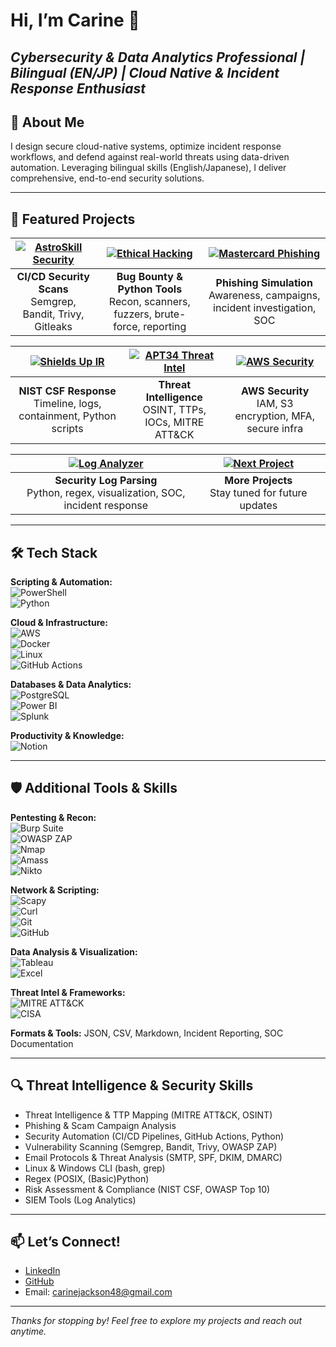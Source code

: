 # Hi, I’m Carine 👋  
*Cybersecurity & Data Analytics Professional | Bilingual (EN/JP) | Cloud Native & Incident Response Enthusiast*
---

## 🚀 About Me  
I design secure cloud-native systems, optimize incident response workflows, and defend against real-world threats using data-driven automation. Leveraging bilingual skills (English/Japanese), I deliver comprehensive, end-to-end security solutions.

---

## 💼 Featured Projects
| [![AstroSkill Security](https://img.shields.io/badge/AstroSkill_Security-Automation-informational?style=for-the-badge&logo=github)](https://github.com/CarineJackson1/astroskill-lms-connector) | [![Ethical Hacking](https://img.shields.io/badge/Ethical_Hacking-Portfolio-blueviolet?style=for-the-badge&logo=python)](https://github.com/CarineJackson1/ethical-hacking-portfolio) | [![Mastercard Phishing](https://img.shields.io/badge/Mastercard_Phishing-Awareness-critical?style=for-the-badge&logo=mastercard)](https://github.com/CarineJackson1/mastercard-cybersecurity-virtual-experience) |
|:---:|:---:|:---:|
| **CI/CD Security Scans**<br>Semgrep, Bandit, Trivy, Gitleaks | **Bug Bounty & Python Tools**<br>Recon, scanners, fuzzers, brute-force, reporting | **Phishing Simulation**<br>Awareness, campaigns, incident investigation, SOC |

| [![Shields Up IR](https://img.shields.io/badge/Ransomware_IR-Plan-red?style=for-the-badge&logo=github)](https://github.com/CarineJackson1/shields-up-cybersecurity-response) | [![APT34 Threat Intel](https://img.shields.io/badge/APT34_Threat_Intel-Report-orange?style=for-the-badge&logo=mitre)](https://github.com/CarineJackson1/-cybersecurity-incident-investigation-threat-intelligence-reporting) | [![AWS Security](https://img.shields.io/badge/AWS_Cloud_Security-Hardening-yellow?style=for-the-badge&logo=amazonaws)](https://github.com/CarineJackson1/aws-cloud-practitioner-clf-c02) |
|:---:|:---:|:---:|
| **NIST CSF Response**<br>Timeline, logs, containment, Python scripts | **Threat Intelligence**<br>OSINT, TTPs, IOCs, MITRE ATT&CK | **AWS Security**<br>IAM, S3 encryption, MFA, secure infra |

| [![Log Analyzer](https://img.shields.io/badge/Log_Analyzer-Jupyter_Lab-blue?style=for-the-badge&logo=jupyter)](https://github.com/CarineJackson1/log-anomaly-detector) | [![Next Project](https://img.shields.io/badge/Next_Project-ComingSoon-lightgrey?style=for-the-badge&logo=github)]() |  |
|:---:|:---:|:---:|
| **Security Log Parsing**<br>Python, regex, visualization, SOC, incident response | **More Projects**<br>Stay tuned for future updates |  |
---

## 🛠 Tech Stack

**Scripting & Automation:**  
![PowerShell](https://img.shields.io/badge/PowerShell-%235391FE.svg?style=for-the-badge&logo=powershell&logoColor=white)  
![Python](https://img.shields.io/badge/python-3670A0?style=for-the-badge&logo=python&logoColor=ffdd54)  

**Cloud & Infrastructure:**  
![AWS](https://img.shields.io/badge/AWS-%23FF9900.svg?style=for-the-badge&logo=amazon-aws&logoColor=white)  
![Docker](https://img.shields.io/badge/docker-%230db7ed.svg?style=for-the-badge&logo=docker&logoColor=white)  
![Linux](https://img.shields.io/badge/Linux-%23000000.svg?style=for-the-badge&logo=linux&logoColor=white)  
![GitHub Actions](https://img.shields.io/badge/github%20actions-%232671E5.svg?style=for-the-badge&logo=githubactions&logoColor=white)  

**Databases & Data Analytics:**  
![PostgreSQL](https://img.shields.io/badge/PostgreSQL-316192?style=for-the-badge&logo=postgresql&logoColor=white)  
![Power BI](https://img.shields.io/badge/power_bi-F2C811?style=for-the-badge&logo=powerbi&logoColor=black)  
![Splunk](https://img.shields.io/badge/Splunk-black?style=for-the-badge&logo=splunk&logoColor=white)  

**Productivity & Knowledge:**  
![Notion](https://img.shields.io/badge/Notion-%23000000.svg?style=for-the-badge&logo=notion&logoColor=white)  

---

## 🛡 Additional Tools & Skills

**Pentesting & Recon:**  
![Burp Suite](https://img.shields.io/badge/Burp_Suite-darkred?style=for-the-badge&logo=burpsuite&logoColor=white)  
![OWASP ZAP](https://img.shields.io/badge/OWASP_ZAP-FF6F61?style=for-the-badge&logo=owasp&logoColor=white)  
![Nmap](https://img.shields.io/badge/Nmap-7CA1B4?style=for-the-badge&logo=nmap&logoColor=white)  
![Amass](https://img.shields.io/badge/Amass-0052CC?style=for-the-badge&logo=github&logoColor=white)  
![Nikto](https://img.shields.io/badge/Nikto-007ACC?style=for-the-badge&logo=apache&logoColor=white)  

**Network & Scripting:**  
![Scapy](https://img.shields.io/badge/Scapy-00A6D6?style=for-the-badge&logo=python&logoColor=white)  
![Curl](https://img.shields.io/badge/Curl-005A9C?style=for-the-badge&logo=curl&logoColor=white)  
![Git](https://img.shields.io/badge/Git-F05032?style=for-the-badge&logo=git&logoColor=white)  
![GitHub](https://img.shields.io/badge/GitHub-181717?style=for-the-badge&logo=github&logoColor=white)  

**Data Analysis & Visualization:**  
![Tableau](https://img.shields.io/badge/Tableau-E97627?style=for-the-badge&logo=tableau&logoColor=white)  
![Excel](https://img.shields.io/badge/Microsoft_Excel-217346?style=for-the-badge&logo=microsoft-excel&logoColor=white)  

**Threat Intel & Frameworks:**  
![MITRE ATT&CK](https://img.shields.io/badge/MITRE_ATT--CK-0052CC?style=for-the-badge&logo=mitre&logoColor=white)  
![CISA](https://img.shields.io/badge/CISA-005A9C?style=for-the-badge&logo=us-government&logoColor=white)  

**Formats & Tools:** JSON, CSV, Markdown, Incident Reporting, SOC Documentation

---

## 🔍 Threat Intelligence & Security Skills

- Threat Intelligence & TTP Mapping (MITRE ATT&CK, OSINT)  
- Phishing & Scam Campaign Analysis  
- Security Automation (CI/CD Pipelines, GitHub Actions, Python)  
- Vulnerability Scanning (Semgrep, Bandit, Trivy, OWASP ZAP)  
- Email Protocols & Threat Analysis (SMTP, SPF, DKIM, DMARC)  
- Linux & Windows CLI (bash, grep)  
- Regex (POSIX, (Basic)Python)  
- Risk Assessment & Compliance (NIST CSF, OWASP Top 10)  
- SIEM Tools (Log Analytics)

---

## 📫 Let’s Connect!

- [LinkedIn](https://www.linkedin.com/in/carinejackson)  
- [GitHub](https://github.com/CarineJackson1)  
- Email: carinejackson48@gmail.com  

---

*Thanks for stopping by! Feel free to explore my projects and reach out anytime.*  
